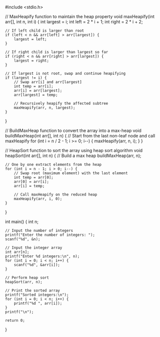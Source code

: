 #include <stdio.h>

// MaxHeapify function to maintain the heap property
void maxHeapify(int arr[], int n, int i) {
    int largest = i;
    int left = 2 * i + 1;
    int right = 2 * i + 2;

    // If left child is larger than root
    if (left < n && arr[left] > arr[largest]) {
        largest = left;
    }

    // If right child is larger than largest so far
    if (right < n && arr[right] > arr[largest]) {
        largest = right;
    }

    // If largest is not root, swap and continue heapifying
    if (largest != i) {
        // Swap arr[i] and arr[largest]
        int temp = arr[i];
        arr[i] = arr[largest];
        arr[largest] = temp;

        // Recursively heapify the affected subtree
        maxHeapify(arr, n, largest);
    }
}

// BuildMaxHeap function to convert the array into a max-heap
void buildMaxHeap(int arr[], int n) {
    // Start from the last non-leaf node and call maxHeapify
    for (int i = n / 2 - 1; i >= 0; i--) {
        maxHeapify(arr, n, i);
    }
}

// HeapSort function to sort the array using heap sort algorithm
void heapSort(int arr[], int n) {
    // Build a max heap
    buildMaxHeap(arr, n);

    // One by one extract elements from the heap
    for (int i = n - 1; i > 0; i--) {
        // Swap root (maximum element) with the last element
        int temp = arr[0];
        arr[0] = arr[i];
        arr[i] = temp;

        // Call maxHeapify on the reduced heap
        maxHeapify(arr, i, 0);
    }
}

int main() {
    int n;

    // Input the number of integers
    printf("Enter the number of integers: ");
    scanf("%d", &n);

    // Input the integer array
    int arr[n];
    printf("Enter %d integers:\n", n);
    for (int i = 0; i < n; i++) {
        scanf("%d", &arr[i]);
    }

    // Perform heap sort
    heapSort(arr, n);

    // Print the sorted array
    printf("Sorted integers:\n");
    for (int i = 0; i < n; i++) {
        printf("%d ", arr[i]);
    }
    printf("\n");

    return 0;
}
